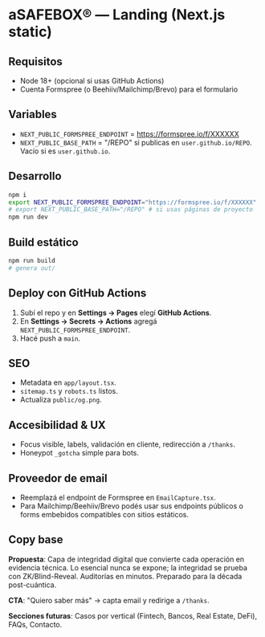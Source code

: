 # aSAFEBOX® — Landing (Next.js static)

## Requisitos
- Node 18+ (opcional si usas GitHub Actions)
- Cuenta Formspree (o Beehiiv/Mailchimp/Brevo) para el formulario

## Variables
- `NEXT_PUBLIC_FORMSPREE_ENDPOINT` = https://formspree.io/f/XXXXXX
- `NEXT_PUBLIC_BASE_PATH` = "/REPO" si publicas en `user.github.io/REPO`. Vacío si es `user.github.io`.

## Desarrollo
```bash
npm i
export NEXT_PUBLIC_FORMSPREE_ENDPOINT="https://formspree.io/f/XXXXXX"
# export NEXT_PUBLIC_BASE_PATH="/REPO" # si usas páginas de proyecto
npm run dev
```

## Build estático
```bash
npm run build
# genera out/
```

## Deploy con GitHub Actions
1) Subí el repo y en **Settings → Pages** elegí **GitHub Actions**.
2) En **Settings → Secrets → Actions** agregá `NEXT_PUBLIC_FORMSPREE_ENDPOINT`.
3) Hacé push a `main`.

## SEO
- Metadata en `app/layout.tsx`.
- `sitemap.ts` y `robots.ts` listos.
- Actualiza `public/og.png`.

## Accesibilidad & UX
- Focus visible, labels, validación en cliente, redirección a `/thanks`.
- Honeypot `_gotcha` simple para bots.

## Proveedor de email
- Reemplazá el endpoint de Formspree en `EmailCapture.tsx`.
- Para Mailchimp/Beehiiv/Brevo podés usar sus endpoints públicos o forms embebidos compatibles con sitios estáticos.

## Copy base
**Propuesta**: Capa de integridad digital que convierte cada operación en evidencia técnica. Lo esencial nunca se expone; la integridad se prueba con ZK/Blind-Reveal. Auditorías en minutos. Preparado para la década post-cuántica.

**CTA**: "Quiero saber más" → capta email y redirige a `/thanks`.

**Secciones futuras**: Casos por vertical (Fintech, Bancos, Real Estate, DeFi), FAQs, Contacto.
